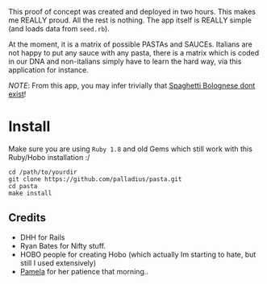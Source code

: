 This proof of concept was created and deployed in two hours.
This makes me REALLY proud. All the rest is nothing.
The app itself is REALLY simple (and loads data from `seed.rb`).

At the moment, it is a matrix of possible PASTAs and SAUCEs.
Italians are not happy to put any sauce with any pasta, there is a matrix which is coded in our DNA
and non-italians simply have to learn the hard way, via this application for instance.

*NOTE*: From this app, you may infer trivially that [Spaghetti Bolognese dont exist](http://www.palladius.it/joomla/index.php?option=com_content&view=article&id=177:spaghetti-bolognese-dont-exist&catid=30:english-contents&Itemid=67)!

Install
=======

Make sure you are using `Ruby 1.8` and old Gems which still work with this Ruby/Hobo installation :/

	cd /path/to/yourdir
	git clone https://github.com/palladius/pasta.git
	cd pasta
	make install

Credits
-------

- DHH for Rails
- Ryan Bates for Nifty stuff.
- HOBO people for creating Hobo (which actually Im starting to hate, but still I used extensively)
- [Pamela](https://www.facebook.com/pamela.emydio) for her patience that morning..
